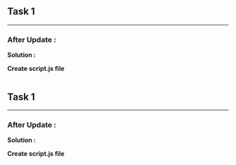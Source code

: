 
## Task 1
****

### After Update :

**Solution :**

**Create script.js file**

```Javascript

```

## Task 1
****

### After Update :

**Solution :**

**Create script.js file**

```Javascript

```
